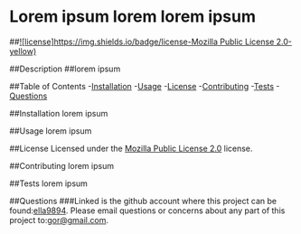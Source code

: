 
  # Lorem ipsum lorem lorem ipsum

  ##[![license]https://img.shields.io/badge/license-Mozilla Public License 2.0-yellow)]((https://spdx.org/licenses/MPL-2.0.html))

  ##Description
  ##lorem ipsum

  ##Table of Contents
    -[Installation](#installation)
    -[Usage](#usage)
    -[License](#license)
    -[Contributing](#contributing)
    -[Tests](#tests)
    -[Questions](#questions)

  ##Installation
  lorem ipsum

  ##Usage
  lorem ipsum

  ##License
  Licensed under the [Mozilla Public License 2.0]((https://spdx.org/licenses/MPL-2.0.html)) license.

  ##Contributing
  lorem ipsum

  ##Tests
  lorem ipsum

  ##Questions
  ###Linked is the github account where this project can be found:[ella9894](https://github.com/ella9894).
  Please email questions or concerns about any part of this project to:gor@gmail.com.

